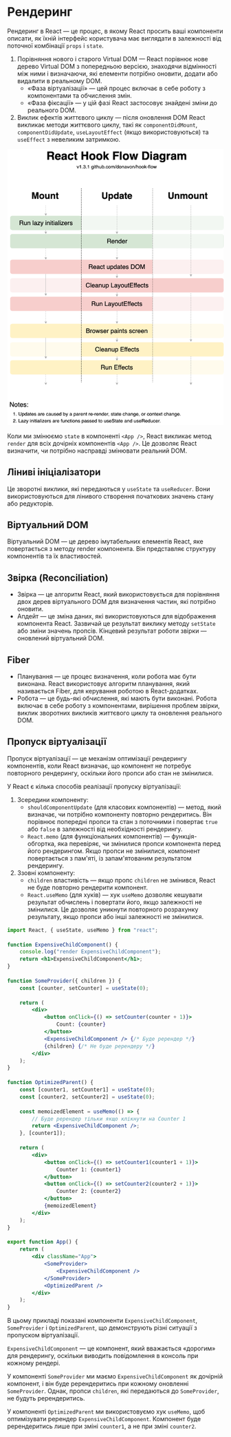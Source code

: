 # Рендеринг

Рендеринг в React — це процес, в якому React просить ваші компоненти описати, як їхній інтерфейс користувача має виглядати в залежності від поточної комбінації `props` і `state`.

1. Порівняння нового і старого Virtual DOM — React порівнює нове дерево Virtual DOM з попередньою версією, знаходячи відмінності між ними і визначаючи, які елементи потрібно оновити, додати або видалити в реальному DOM.
    - «Фаза віртуалізації» — цей процес включає в себе роботу з компонентами та обчислення змін.
    - «Фаза фіксації» — у цій фазі React застосовує знайдені зміни до реального DOM.
2. Виклик ефектів життєвого циклу — після оновлення DOM React викликає методи життєвого циклу, такі як `componentDidMount`, `componentDidUpdate`, `useLayoutEffect` (якщо використовуються) та `useEffect` з невеликим затримкою.

<img src="./_images/rendering.png" />

Коли ми змінюємо `state` в компоненті `<App />`, React викликає метод `render` для всіх дочірніх компонентів `<App />`. Це дозволяє React визначити, чи потрібно насправді змінювати реальний DOM.

## Ліниві ініціалізатори

Це зворотні виклики, які передаються у `useState` та `useReducer`. Вони використовуються для лінивого створення початкових значень стану або редукторів.

## Віртуальний DOM

Віртуальний DOM — це дерево імутабельних елементів React, яке повертається з методу render компонента. Він представляє структуру компонентів та їх властивостей.

## Звірка (Reconciliation)

-   Звірка — це алгоритм React, який використовується для порівняння двох дерев віртуального DOM для визначення частин, які потрібно оновити.
-   Апдейт — це зміна даних, які використовуються для відображення компонента React. Зазвичай це результат виклику методу `setState` або зміни значень пропсів. Кінцевий результат роботи звірки — оновлений віртуальний DOM.

## Fiber

-   Планування — це процес визначення, коли робота має бути виконана. React використовує алгоритм планування, який називається Fiber, для керування роботою в React-додатках.
-   Робота — це будь-які обчислення, які мають бути виконані. Робота включає в себе роботу з компонентами, вирішення проблем звірки, виклик зворотних викликів життєвого циклу та оновлення реального DOM.

## Пропуск віртуалізації

Пропуск віртуалізації — це механізм оптимізації рендерингу компонентів, коли React визначає, що компонент не потребує повторного рендерингу, оскільки його пропси або стан не змінилися.

У React є кілька способів реалізації пропуску віртуалізації:

1. Зсередини компоненту:
    - `shouldComponentUpdate` (для класових компонентів) — метод, який визначає, чи потрібно компоненту повторно рендеритись. Він порівнює попередні пропси та стан з поточними і повертає `true` або `false` в залежності від необхідності рендерингу.
    - `React.memo` (для функціональних компонентів) — функція-обгортка, яка перевіряє, чи змінилися пропси компонента перед його рендерингом. Якщо пропси не змінилися, компонент повертається з пам'яті, із запам'ятованим результатом рендерингу.
2. Ззовні компоненту:
    - `children` властивість — якщо пропс `children` не змінився, React не буде повторно рендерити компонент.
    - `React.useMemo` (для хуків) — xук `useMemo` дозволяє кешувати результат обчислень і повертати його, якщо залежності не змінилися. Це дозволяє уникнути повторного розрахунку результату, якщо пропси або інші залежності не змінилися.

```jsx
import React, { useState, useMemo } from "react";

function ExpensiveChildComponent() {
    console.log("render ExpensiveChildComponent");
    return <h1>ExpensiveChildComponent</h1>;
}

function SomeProvider({ children }) {
    const [counter, setCounter] = useState(0);

    return (
        <div>
            <button onClick={() => setCounter(counter + 1)}>
                Count: {counter}
            </button>
            <ExpensiveChildComponent /> {/* Буде ререндер */}
            {children} {/* Не буде ререндеру */}
        </div>
    );
}

function OptimizedParent() {
    const [counter1, setCounter1] = useState(0);
    const [counter2, setCounter2] = useState(0);

    const memoizedElement = useMemo(() => {
        // Буде ререндер тільки якщо клікнути на Counter 1
        return <ExpensiveChildComponent />;
    }, [counter1]);

    return (
        <div>
            <button onClick={() => setCounter1(counter1 + 1)}>
                Counter 1: {counter1}
            </button>
            <button onClick={() => setCounter2(counter2 + 1)}>
                Counter 2: {counter2}
            </button>
            {memoizedElement}
        </div>
    );
}

export function App() {
    return (
        <div className="App">
            <SomeProvider>
                <ExpensiveChildComponent />
            </SomeProvider>
            <OptimizedParent />
        </div>
    );
}
```

В цьому прикладі показані компоненти `ExpensiveChildComponent`, `SomeProvider` і `OptimizedParent`, що демонструють різні ситуації з пропуском віртуалізації.

`ExpensiveChildComponent` — це компонент, який вважається «дорогим» для рендерингу, оскільки виводить повідомлення в консоль при кожному рендері.

У компоненті `SomeProvider` ми маємо `ExpensiveChildComponent` як дочірній компонент, і він буде ререндеритись при кожному оновленні `SomeProvider`. Однак, пропси `children`, які передаються до `SomeProvider`, не будуть ререндеритись.

У компоненті `OptimizedParent` ми використовуємо хук `useMemo`, щоб оптимізувати ререндер `ExpensiveChildComponent`. Компонент буде ререндеритись лише при зміні `counter1`, а не при зміні `counter2`.
